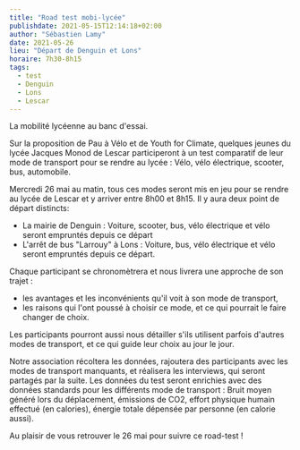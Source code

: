 ```yaml
---
title: "Road test mobi-lycée"
publishdate: 2021-05-15T12:14:18+02:00
author: "Sébastien Lamy"
date: 2021-05-26
lieu: "Départ de Denguin et Lons"
horaire: 7h30-8h15
tags:
  - test
  - Denguin
  - Lons
  - Lescar
---
```


La mobilité lycéenne au banc d'essai.


Sur la proposition de Pau à Vélo et de Youth for Climate, quelques jeunes du lycée Jacques Monod de Lescar participeront à un test comparatif de leur mode de transport pour se rendre au lycée : Vélo, vélo électrique, scooter, bus, automobile.

Mercredi 26 mai au matin, tous ces modes seront mis en jeu pour se rendre au lycée de Lescar et y arriver entre 8h00 et 8h15. Il y aura deux point de départ distincts:

- La mairie de Denguin : Voiture, scooter, bus, vélo électrique et vélo seront empruntés depuis ce départ
- L'arrêt de bus "Larrouy" à Lons : Voiture, bus, vélo électrique et vélo seront empruntés depuis ce départ.

Chaque participant se chronomètrera et nous livrera une approche de son trajet : 

- les avantages et les inconvénients qu'il voit à son mode de transport, 
- les raisons qui l'ont poussé à choisir ce mode, et ce qui pourrait le faire changer de choix. 

Les participants pourront aussi nous détailler s'ils utilisent parfois d'autres modes de transport, et ce qui guide leur choix au jour le jour.

Notre association récoltera les données, rajoutera des participants avec les modes de transport manquants, et réalisera les interviews, qui seront partagés par la suite. Les données du test seront enrichies avec des données standards pour les différents mode de transport : Bruit moyen généré lors du déplacement, émissions de CO2, effort physique humain effectué (en calories), énergie totale dépensée par personne (en calorie aussi).

Au plaisir de vous retrouver le 26 mai pour suivre ce road-test !
